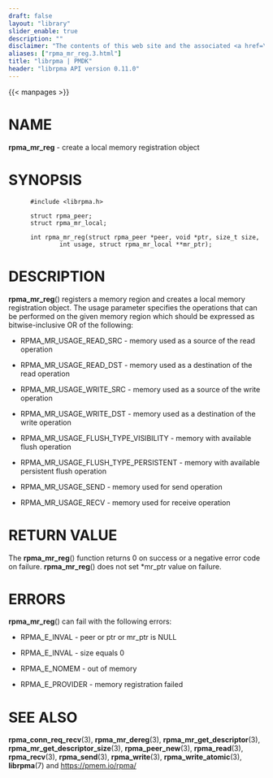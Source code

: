 ```yaml
---
draft: false
layout: "library"
slider_enable: true
description: ""
disclaimer: "The contents of this web site and the associated <a href=\"https://github.com/pmem\">GitHub repositories</a> are BSD-licensed open source."
aliases: ["rpma_mr_reg.3.html"]
title: "librpma | PMDK"
header: "librpma API version 0.11.0"
---
```

{{< manpages >}}

[comment]: <> (SPDX-License-Identifier: BSD-3-Clause)
[comment]: <> (Copyright 2020-2022, Intel Corporation)

NAME
====

**rpma\_mr\_reg** - create a local memory registration object

SYNOPSIS
========

          #include <librpma.h>

          struct rpma_peer;
          struct rpma_mr_local;

          int rpma_mr_reg(struct rpma_peer *peer, void *ptr, size_t size,
                  int usage, struct rpma_mr_local **mr_ptr);

DESCRIPTION
===========

**rpma\_mr\_reg**() registers a memory region and creates a local memory
registration object. The usage parameter specifies the operations that
can be performed on the given memory region which should be expressed as
bitwise-inclusive OR of the following:

-   RPMA\_MR\_USAGE\_READ\_SRC - memory used as a source of the read
    operation

-   RPMA\_MR\_USAGE\_READ\_DST - memory used as a destination of the
    read operation

-   RPMA\_MR\_USAGE\_WRITE\_SRC - memory used as a source of the write
    operation

-   RPMA\_MR\_USAGE\_WRITE\_DST - memory used as a destination of the
    write operation

-   RPMA\_MR\_USAGE\_FLUSH\_TYPE\_VISIBILITY - memory with available
    flush operation

-   RPMA\_MR\_USAGE\_FLUSH\_TYPE\_PERSISTENT - memory with available
    persistent flush operation

-   RPMA\_MR\_USAGE\_SEND - memory used for send operation

-   RPMA\_MR\_USAGE\_RECV - memory used for receive operation

RETURN VALUE
============

The **rpma\_mr\_reg**() function returns 0 on success or a negative
error code on failure. **rpma\_mr\_reg**() does not set \*mr\_ptr value
on failure.

ERRORS
======

**rpma\_mr\_reg**() can fail with the following errors:

-   RPMA\_E\_INVAL - peer or ptr or mr\_ptr is NULL

-   RPMA\_E\_INVAL - size equals 0

-   RPMA\_E\_NOMEM - out of memory

-   RPMA\_E\_PROVIDER - memory registration failed

SEE ALSO
========

**rpma\_conn\_req\_recv**(3), **rpma\_mr\_dereg**(3),
**rpma\_mr\_get\_descriptor**(3),
**rpma\_mr\_get\_descriptor\_size**(3), **rpma\_peer\_new**(3),
**rpma\_read**(3), **rpma\_recv**(3), **rpma\_send**(3),
**rpma\_write**(3), **rpma\_write\_atomic**(3), **librpma**(7) and
https://pmem.io/rpma/
